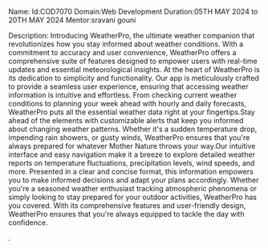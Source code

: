 Name: Id:COD7070 Domain:Web Development Duration:05TH MAY 2024 to 20TH MAY 2024 Mentor:sravani gouni 


Description: Introducing WeatherPro, the ultimate weather companion that revolutionizes how you stay informed about weather conditions. With a commitment to accuracy and user convenience, WeatherPro offers a comprehensive suite of features designed to empower users with real-time updates and essential meteorological insights.
At the heart of WeatherPro is its dedication to simplicity and functionality. Our app is meticulously crafted to provide a seamless user experience, ensuring that accessing weather information is intuitive and effortless. From checking current weather conditions to planning your week ahead with hourly and daily forecasts, WeatherPro puts all the essential weather data right at your fingertips.Stay ahead of the elements with customizable alerts that keep you informed about changing weather patterns. Whether it's a sudden temperature drop, impending rain showers, or gusty winds, WeatherPro ensures that you're always prepared for whatever Mother Nature throws your way.Our intuitive interface and easy navigation make it a breeze to explore detailed weather reports on temperature fluctuations, precipitation levels, wind speeds, and more. Presented in a clear and concise format, this information empowers you to make informed decisions and adapt your plans accordingly.
Whether you're a seasoned weather enthusiast tracking atmospheric phenomena or simply looking to stay prepared for your outdoor activities, WeatherPro has you covered. With its comprehensive features and user-friendly design, WeatherPro ensures that you're always equipped to tackle the day with confidence.

.
